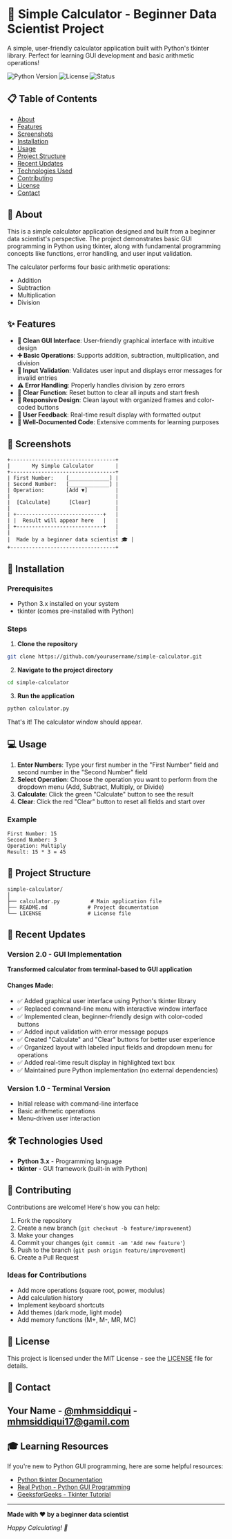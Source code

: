 # 🧮 Simple Calculator - Beginner Data Scientist Project

A simple, user-friendly calculator application built with Python's tkinter library. Perfect for learning GUI development and basic arithmetic operations!

![Python Version](https://img.shields.io/badge/python-3.x-blue.svg)
![License](https://img.shields.io/badge/license-MIT-green.svg)
![Status](https://img.shields.io/badge/status-active-success.svg)

## 📋 Table of Contents
- [About](#about)
- [Features](#features)
- [Screenshots](#screenshots)
- [Installation](#installation)
- [Usage](#usage)
- [Project Structure](#project-structure)
- [Recent Updates](#recent-updates)
- [Technologies Used](#technologies-used)
- [Contributing](#contributing)
- [License](#license)
- [Contact](#contact)

## 🎯 About

This is a simple calculator application designed and built from a beginner data scientist's perspective. The project demonstrates basic GUI programming in Python using tkinter, along with fundamental programming concepts like functions, error handling, and user input validation.

The calculator performs four basic arithmetic operations:
- Addition
- Subtraction
- Multiplication
- Division

## ✨ Features

- **🎨 Clean GUI Interface**: User-friendly graphical interface with intuitive design
- **➕ Basic Operations**: Supports addition, subtraction, multiplication, and division
- **🔢 Input Validation**: Validates user input and displays error messages for invalid entries
- **⚠️ Error Handling**: Properly handles division by zero errors
- **🧹 Clear Function**: Reset button to clear all inputs and start fresh
- **📱 Responsive Design**: Clean layout with organized frames and color-coded buttons
- **💬 User Feedback**: Real-time result display with formatted output
- **📝 Well-Documented Code**: Extensive comments for learning purposes

## 📸 Screenshots

```
+----------------------------------+
|       My Simple Calculator       |
+----------------------------------+
| First Number:    [_____________] |
| Second Number:   [_____________] |
| Operation:       [Add ▼]         |
|                                  |
|  [Calculate]      [Clear]        |
|                                  |
| +----------------------------+   |
| |  Result will appear here   |   |
| +----------------------------+   |
|                                  |
|  Made by a beginner data scientist 🎓 |
+----------------------------------+
```

## 🚀 Installation

### Prerequisites
- Python 3.x installed on your system
- tkinter (comes pre-installed with Python)

### Steps

1. **Clone the repository**
```bash
git clone https://github.com/yourusername/simple-calculator.git
```

2. **Navigate to the project directory**
```bash
cd simple-calculator
```

3. **Run the application**
```bash
python calculator.py
```

That's it! The calculator window should appear.

## 💻 Usage

1. **Enter Numbers**: Type your first number in the "First Number" field and second number in the "Second Number" field
2. **Select Operation**: Choose the operation you want to perform from the dropdown menu (Add, Subtract, Multiply, or Divide)
3. **Calculate**: Click the green "Calculate" button to see the result
4. **Clear**: Click the red "Clear" button to reset all fields and start over

### Example
```
First Number: 15
Second Number: 3
Operation: Multiply
Result: 15 * 3 = 45
```

## 📁 Project Structure

```
simple-calculator/
│
├── calculator.py          # Main application file
├── README.md             # Project documentation
└── LICENSE               # License file
```

## 🔄 Recent Updates

### Version 2.0 - GUI Implementation

**Transformed calculator from terminal-based to GUI application**

#### Changes Made:
- ✅ Added graphical user interface using Python's tkinter library
- ✅ Replaced command-line menu with interactive window interface
- ✅ Implemented clean, beginner-friendly design with color-coded buttons
- ✅ Added input validation with error message popups
- ✅ Created "Calculate" and "Clear" buttons for better user experience
- ✅ Organized layout with labeled input fields and dropdown menu for operations
- ✅ Added real-time result display in highlighted text box
- ✅ Maintained pure Python implementation (no external dependencies)

### Version 1.0 - Terminal Version
- Initial release with command-line interface
- Basic arithmetic operations
- Menu-driven user interaction

## 🛠️ Technologies Used

- **Python 3.x** - Programming language
- **tkinter** - GUI framework (built-in with Python)

## 🤝 Contributing

Contributions are welcome! Here's how you can help:

1. Fork the repository
2. Create a new branch (`git checkout -b feature/improvement`)
3. Make your changes
4. Commit your changes (`git commit -am 'Add new feature'`)
5. Push to the branch (`git push origin feature/improvement`)
6. Create a Pull Request

### Ideas for Contributions
- Add more operations (square root, power, modulus)
- Add calculation history
- Implement keyboard shortcuts
- Add themes (dark mode, light mode)
- Add memory functions (M+, M-, MR, MC)

## 📝 License

This project is licensed under the MIT License - see the [LICENSE](LICENSE) file for details.

## 📧 Contact

Your Name - [@mhmsiddiqui](www.linkedin.com/in/habeeb-mohsin-b29225254) - mhmsiddiqui17@gamil.com
---

## 🎓 Learning Resources

If you're new to Python GUI programming, here are some helpful resources:

- [Python tkinter Documentation](https://docs.python.org/3/library/tkinter.html)
- [Real Python - Python GUI Programming](https://realpython.com/python-gui-tkinter/)
- [GeeksforGeeks - Tkinter Tutorial](https://www.geeksforgeeks.org/python-gui-tkinter/)

---

**Made with ❤️ by a beginner data scientist**

*Happy Calculating! 🧮*
